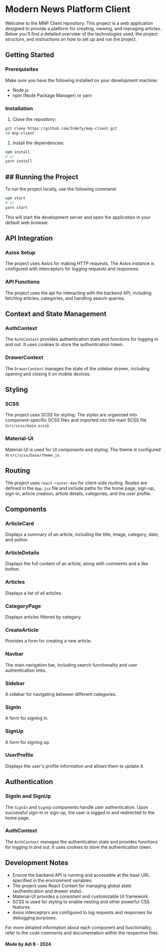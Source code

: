 # Modern News Platform Client
 Welcome to the MNP Client repository. This project is a web application designed to provide a platform for creating, viewing, and managing articles. Below you'll find a detailed overview of the technologies used, the project structure, and instructions on how to set up and run the project.
 
 
## Getting Started

### Prerequisites

Make sure you have the following installed on your development machine:

- Node.js
- npm (Node Package Manager) or yarn

### Installation

1. Clone the repository:
```bash
git clone https://github.com/Indefy/mnp-client.git
cd mnp-client
```
1. Install the dependencies:
```bash
npm install
# or
yarn install
```

## ## Running the Project

To run the project locally, use the following command:
```bash
npm start 
# or
yarn start
```
This will start the development server and open the application in your default web browser.

## API Integration
### Axios Setup

The project uses Axios for making HTTP requests. The Axios instance is configured with interceptors for logging requests and responses.

### API Functions

The project uses the api for interacting with the backend API, including fetching articles, categories, and handling search queries.

## Context and State Management

### AuthContext

The `AuthContext` provides authentication state and functions for logging in and out. It uses cookies to store the authentication token.

### DrawerContext

The `DrawerContext` manages the state of the sidebar drawer, including opening and closing it on mobile devices.

## Styling

### SCSS

The project uses SCSS for styling. The styles are organized into component-specific SCSS files and imported into the main SCSS file (`src/scss/main.scss`).

### Material-UI

Material-UI is used for UI components and styling. The theme is configured in `src/scss/base/theme.js`.

## Routing

The project uses `react-router-dom` for client-side routing. Routes are defined in the `App.jsx` file and include paths for the home page, sign-up, sign-in, article creation, article details, categories, and the user profile.

## Components

### ArticleCard

Displays a summary of an article, including the title, image, category, date, and author.

### ArticleDetails

Displays the full content of an article, along with comments and a like button.

### Articles

Displays a list of all articles.

### CategoryPage

Displays articles filtered by category.

### CreateArticle

Provides a form for creating a new article.

### Navbar

The main navigation bar, including search functionality and user authentication links.

### Sidebar

A sidebar for navigating between different categories.

### SignIn

A form for signing in.

### SignUp

A form for signing up.

### UserProfile

Displays the user's profile information and allows them to update it.

## Authentication

### SignIn and SignUp

The `SignIn` and `SignUp` components handle user authentication. Upon successful sign-in or sign-up, the user is logged in and redirected to the home page.

### AuthContext

The `AuthContext` manages the authentication state and provides functions for logging in and out. It uses cookies to store the authentication token.

## Development Notes

-   Ensure the backend API is running and accessible at the base URL specified in the environment variables.
-   The project uses React Context for managing global state (authentication and drawer state).
-   Material-UI provides a consistent and customizable UI framework.
-   SCSS is used for styling to enable nesting and other powerful CSS features.
-   Axios interceptors are configured to log requests and responses for debugging purposes.

For more detailed information about each component and functionality, refer to the code comments and documentation within the respective files.


#### Made by Adi B - 2024
